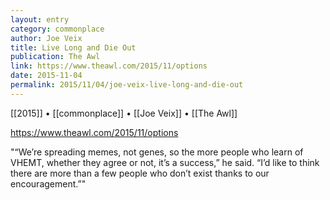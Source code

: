 ```yaml
---
layout: entry
category: commonplace
author: Joe Veix
title: Live Long and Die Out
publication: The Awl
link: https://www.theawl.com/2015/11/options
date: 2015-11-04
permalink: 2015/11/04/joe-veix-live-long-and-die-out
---
```


[[2015]] • [[commonplace]] • [[Joe Veix]] • [[The Awl]]

https://www.theawl.com/2015/11/options

"“We’re spreading memes, not genes, so the more people who learn of VHEMT, whether they agree or not, it’s a success,” he said. “I’d like to think there are more than a few people who don’t exist thanks to our encouragement.”"
